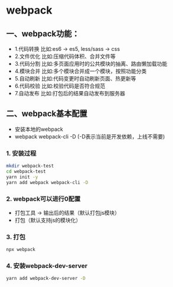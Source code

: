 # webpack

## 一、webpack功能：
- 1.代码转换 比如:es6 -> es5, less/sass -> css
- 2.文件优化 比如:压缩代码体积、合并文件等
- 3.代码分割 比如:多页面应用时的公共模块的抽离、路由懒加载功能
- 4.模块合并 比如:多个模块合并成一个模块，按照功能分类
- 5.自动刷新 比如:代码变更时自动刷新页面、热更新等
- 6.代码校验 比如:校验代码是否符合规范
- 7.自动发布 比如:打包后的结果自动发布到服务器

## 二、webpack基本配置
- 安装本地的webpack
- webpack webpack-cli -D
(-D表示当前是开发依赖，上线不需要)

### 1. 安装过程
```sh
mkdir webpack-test
cd webpack-test
yarn init -y
yarn add webpack webpack-cli -D
```

### 2. webpack可以进行0配置
- 打包工具 -> 输出后的结果（默认打包js模块）
- 打包（默认支持js的模块化）

### 3. 打包
```sh
npx webpack
```
### 4. 安装webpack-dev-server
```sh
yarn add webpack-dev-server -D
```

